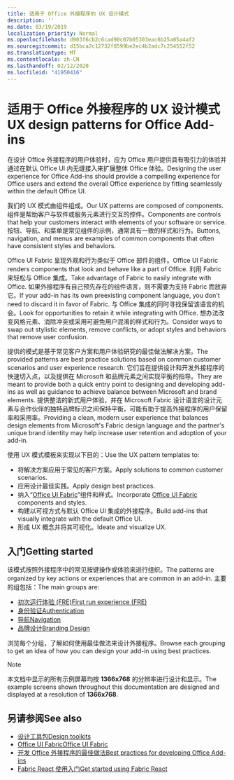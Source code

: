 ```yaml
---
title: 适用于 Office 外接程序的 UX 设计模式
description: ''
ms.date: 03/19/2019
localization_priority: Normal
ms.openlocfilehash: d903f6cb2c6cad90c07b05303eac6b25a05a4af2
ms.sourcegitcommit: d15bca2c12732f8599be2ec4b2adc7c254552f52
ms.translationtype: MT
ms.contentlocale: zh-CN
ms.lasthandoff: 02/12/2020
ms.locfileid: "41950416"
---
```

# <a name="ux-design-patterns-for-office-add-ins"></a><span data-ttu-id="6576a-102">适用于 Office 外接程序的 UX 设计模式</span><span class="sxs-lookup"><span data-stu-id="6576a-102">UX design patterns for Office Add-ins</span></span>

<span data-ttu-id="6576a-103">在设计 Office 外接程序的用户体验时，应为 Office 用户提供具有吸引力的体验并通过在默认 Office UI 内无缝接入来扩展整体 Office 体验。</span><span class="sxs-lookup"><span data-stu-id="6576a-103">Designing the user experience for Office Add-ins should provide a compelling experience for Office users and extend the overall Office experience by fitting seamlessly within the default Office UI.</span></span>  

<span data-ttu-id="6576a-104">我们的 UX 模式由组件组成。</span><span class="sxs-lookup"><span data-stu-id="6576a-104">Our UX patterns are composed of components.</span></span> <span data-ttu-id="6576a-105">组件是帮助客户与软件或服务元素进行交互的控件。</span><span class="sxs-lookup"><span data-stu-id="6576a-105">Components are controls that help your customers interact with elements of your software or service.</span></span> <span data-ttu-id="6576a-106">按钮、导航、和菜单是常见组件的示例，通常具有一致的样式和行为。</span><span class="sxs-lookup"><span data-stu-id="6576a-106">Buttons, navigation, and menus are examples of common components that often have consistent styles and behaviors.</span></span>

<span data-ttu-id="6576a-107">Office UI Fabric 呈现外观和行为类似于 Office 部件的组件。</span><span class="sxs-lookup"><span data-stu-id="6576a-107">Office UI Fabric renders components that look and behave like a part of Office.</span></span> <span data-ttu-id="6576a-108">利用 Fabric 来轻松与 Office 集成。</span><span class="sxs-lookup"><span data-stu-id="6576a-108">Take advantage of Fabric to easily integrate with Office.</span></span> <span data-ttu-id="6576a-109">如果外接程序有自己预先存在的组件语言，则不需要为支持 Fabric 而放弃它。</span><span class="sxs-lookup"><span data-stu-id="6576a-109">If your add-in has its own preexisting component language, you don't need to discard it in favor of Fabric.</span></span> <span data-ttu-id="6576a-110">与 Office 集成的同时寻找保留该语言的机会。</span><span class="sxs-lookup"><span data-stu-id="6576a-110">Look for opportunities to retain it while integrating with Office.</span></span> <span data-ttu-id="6576a-111">想办法改变风格元素、消除冲突或采用可避免用户混淆的样式和行为。</span><span class="sxs-lookup"><span data-stu-id="6576a-111">Consider ways to swap out stylistic elements, remove conflicts, or adopt styles and behaviors that remove user confusion.</span></span>

<span data-ttu-id="6576a-112">提供的模式是基于常见客户方案和用户体验研究的最佳做法解决方案。</span><span class="sxs-lookup"><span data-stu-id="6576a-112">The provided patterns are best practice solutions based on common customer scenarios and user experience research.</span></span> <span data-ttu-id="6576a-113">它们旨在提供设计和开发外接程序的快速切入点，以及提供在 Microsoft 和品牌元素之间实现平衡的指导。</span><span class="sxs-lookup"><span data-stu-id="6576a-113">They are meant to provide both a quick entry point to designing and developing add-ins as well as guidance to achieve balance between Microsoft and brand elements.</span></span> <span data-ttu-id="6576a-114">提供整洁的新式用户体验，并在 Microsoft Fabric 设计语言的设计元素与合作伙伴的独特品牌标识之间保持平衡，可能有助于提高外接程序的用户保留率和采用率。</span><span class="sxs-lookup"><span data-stu-id="6576a-114">Providing a clean, modern user experience that balances design elements from Microsoft's Fabric design language and the partner's unique brand identity may help increase user retention and adoption of your add-in.</span></span>

<span data-ttu-id="6576a-115">使用 UX 模式模板来实现以下目的：</span><span class="sxs-lookup"><span data-stu-id="6576a-115">Use the UX pattern templates to:</span></span>

* <span data-ttu-id="6576a-116">将解决方案应用于常见的客户方案。</span><span class="sxs-lookup"><span data-stu-id="6576a-116">Apply solutions to common customer scenarios.</span></span>
* <span data-ttu-id="6576a-117">应用设计最佳实践。</span><span class="sxs-lookup"><span data-stu-id="6576a-117">Apply design best practices.</span></span>
* <span data-ttu-id="6576a-118">纳入“[Office UI Fabric](https://developer.microsoft.com/fabric#/get-started)”组件和样式。</span><span class="sxs-lookup"><span data-stu-id="6576a-118">Incorporate [Office UI Fabric](https://developer.microsoft.com/fabric#/get-started) components and styles.</span></span>
* <span data-ttu-id="6576a-119">构建以可视方式与默认 Office UI 集成的外接程序。</span><span class="sxs-lookup"><span data-stu-id="6576a-119">Build add-ins that visually integrate with the default Office UI.</span></span>
* <span data-ttu-id="6576a-120">形成 UX 概念并将其可视化。</span><span class="sxs-lookup"><span data-stu-id="6576a-120">Ideate and visualize UX.</span></span>

## <a name="getting-started"></a><span data-ttu-id="6576a-121">入门</span><span class="sxs-lookup"><span data-stu-id="6576a-121">Getting started</span></span>

<span data-ttu-id="6576a-122">该模式按照外接程序中的常见按键操作或体验来进行组织。</span><span class="sxs-lookup"><span data-stu-id="6576a-122">The patterns are organized by key actions or experiences that are common in an add-in.</span></span> <span data-ttu-id="6576a-123">主要的组包括：</span><span class="sxs-lookup"><span data-stu-id="6576a-123">The main groups are:</span></span>

* [<span data-ttu-id="6576a-124">初次运行体验 (FRE)</span><span class="sxs-lookup"><span data-stu-id="6576a-124">First run experience (FRE)</span></span>](../design/first-run-experience-patterns.md)
* [<span data-ttu-id="6576a-125">身份验证</span><span class="sxs-lookup"><span data-stu-id="6576a-125">Authentication</span></span>](../design/authentication-patterns.md)
* [<span data-ttu-id="6576a-126">导航</span><span class="sxs-lookup"><span data-stu-id="6576a-126">Navigation</span></span>](../design/navigation-patterns.md)
* [<span data-ttu-id="6576a-127">品牌设计</span><span class="sxs-lookup"><span data-stu-id="6576a-127">Branding Design</span></span>](../design/branding-patterns.md)

<span data-ttu-id="6576a-128">浏览每个分组，了解如何使用最佳做法来设计外接程序。</span><span class="sxs-lookup"><span data-stu-id="6576a-128">Browse each grouping to get an idea of how you can design your add-in using best practices.</span></span>

> [!NOTE]
> <span data-ttu-id="6576a-129">本文档中显示的所有示例屏幕均按 **1366x768** 的分辨率进行设计和显示。</span><span class="sxs-lookup"><span data-stu-id="6576a-129">The example screens shown throughout this documentation are designed and displayed at a resolution of **1366x768**.</span></span>

## <a name="see-also"></a><span data-ttu-id="6576a-130">另请参阅</span><span class="sxs-lookup"><span data-stu-id="6576a-130">See also</span></span>

* [<span data-ttu-id="6576a-131">设计工具包</span><span class="sxs-lookup"><span data-stu-id="6576a-131">Design toolkits</span></span>](design-toolkits.md)
* [<span data-ttu-id="6576a-132">Office UI Fabric</span><span class="sxs-lookup"><span data-stu-id="6576a-132">Office UI Fabric</span></span>](https://developer.microsoft.com/fabric)
* [<span data-ttu-id="6576a-133">开发 Office 外接程序的最佳做法</span><span class="sxs-lookup"><span data-stu-id="6576a-133">Best practices for developing Office Add-ins</span></span>](/office/dev/add-ins/concepts/add-in-development-best-practices)
* [<span data-ttu-id="6576a-134">Fabric React 使用入门</span><span class="sxs-lookup"><span data-stu-id="6576a-134">Get started using Fabric React</span></span>](/office/dev/add-ins/design/using-office-ui-fabric-react)
